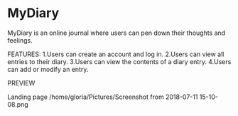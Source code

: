 # MyDiary
MyDiary is an online journal where users can pen down their thoughts and feelings.

FEATURES:
1.Users can create an account and log in.
2.Users can view all entries to their diary.
3.Users can view the contents of a diary entry.
4.Users can add or modify an entry.

PREVIEW

Landing page
/home/gloria/Pictures/Screenshot from 2018-07-11 15-10-08.png

